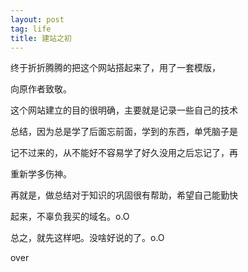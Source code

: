 ```yaml
---
layout: post
tag: life
title: 建站之初
---
```


终于折折腾腾的把这个网站搭起来了，用了一套模版，

向原作者致敬。


这个网站建立的目的很明确，主要就是记录一些自己的技术

总结，因为总是学了后面忘前面，学到的东西，单凭脑子是

记不过来的，从不能好不容易学了好久没用之后忘记了，再

重新学多伤神。


再就是，做总结对于知识的巩固很有帮助，希望自己能勤快

起来，不辜负我买的域名。o.O

总之，就先这样吧。没啥好说的了。o.O

over
